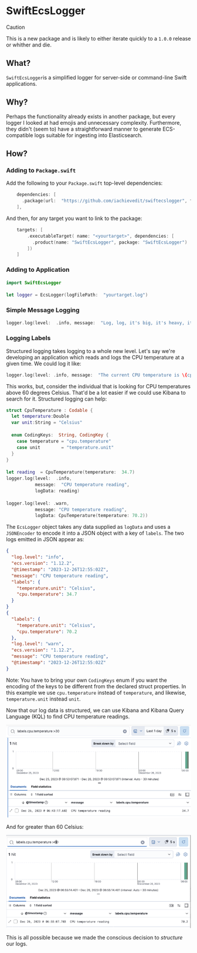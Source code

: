 # SwiftEcsLogger

> [!CAUTION]
> This is a new package and is likely to either iterate quickly to a `1.0.0` release or whither and die.


## What?

`SwiftEcsLogger`is a simplified logger for server-side or command-line Swift applications.  

## Why?

Perhaps the functionality already exists in another package, but every logger I looked at had emojis and unnecessary complexity.  Furthermore, they didn't (seem to) have a straightforward manner to generate ECS-compatible logs suitable for ingesting into Elasticsearch.

## How?

### Adding to `Package.swift`

Add the following to your `Package.swift` top-level dependencies:
```swift
    dependencies: [
      .package(url:  "https://github.com/iachievedit/swiftecslogger", from:"0.0.1"),
    ],
```

And then, for any target you want to link to the package:
```swift
    targets: [
        .executableTarget( name: "<yourtarget>", dependencies: [
          .product(name: "SwiftEcsLogger", package: "SwiftEcsLogger")
        ])
    ]
```

### Adding to Application

```swift
import SwiftEcsLogger

let logger = EcsLogger(logFilePath:  "yourtarget.log")
```

### Simple Message Logging

```swift
logger.log(level:  .info, message:  "Log, log, it's big, it's heavy, it's wood")
```

### Logging Labels

Structured logging takes logging to a whole new level.  Let's say we're developing an application which reads and logs the CPU temperature at a given time.  We could log it like:

```swift
logger.log(level: .info, message:  "The current CPU temperature is \{cpuTemperature}")
```

This works, but, consider the individual that is looking for CPU temperatures above 60 degrees Celsius.  That'd be a lot easier if we could use Kibana to search for it.  Structured logging can help:

```swift
struct CpuTemperature : Codable {
  let temperature:Double
  var unit:String = "Celsius"

  enum CodingKeys:  String, CodingKey {
    case temperature = "cpu.temperature"
    case unit        = "temperature.unit"
  }
}

let reading  = CpuTemperature(temperature:  34.7)
logger.log(level:  .info,
           message:  "CPU temperature reading",
           logData: reading)

logger.log(level: .warn,
           message: "CPU temperature reading",
           logData: CpuTemperature(temperature: 70.2))
```

The `EcsLogger` object takes any data supplied as `logData` and
uses a `JSONEncoder` to encode it into a JSON object with a key of `labels`.  The two logs emitted in JSON appear as:

```json
{
  "log.level": "info",
  "ecs.version": "1.12.2",
  "@timestamp": "2023-12-26T12:55:02Z",
  "message": "CPU temperature reading",
  "labels": {
    "temperature.unit": "Celsius",
    "cpu.temperature": 34.7
  }
}
{
  "labels": {
    "temperature.unit": "Celsius",
    "cpu.temperature": 70.2
  },
  "log.level": "warn",
  "ecs.version": "1.12.2",
  "message": "CPU temperature reading",
  "@timestamp": "2023-12-26T12:55:02Z"
}
```

Note:  You have to bring your own `CodingKeys` enum if you want the encoding of the keys to be different from the declared struct properties.  In this example we use `cpu.temperature` instead of `temperature`, and likewise, `temperature.unit` instead `unit`.

Now that our log data is structured, we can use Kibana and Kibana Query Language (KQL) to find CPU temperature readings.

![](docs/cpuLessThan60.png)

And for greater than 60 Celsius:

![](docs/cpuGreaterThan60.png)

This is all possible because we made the conscious decision to _structure_ our logs.
